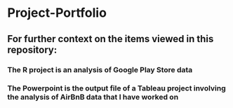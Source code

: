 # Project-Portfolio

## For further context on the items viewed in this repository:
### The R project is an analysis of Google Play Store data
### The Powerpoint is the output file of a Tableau project involving the analysis of AirBnB data that I have worked on
